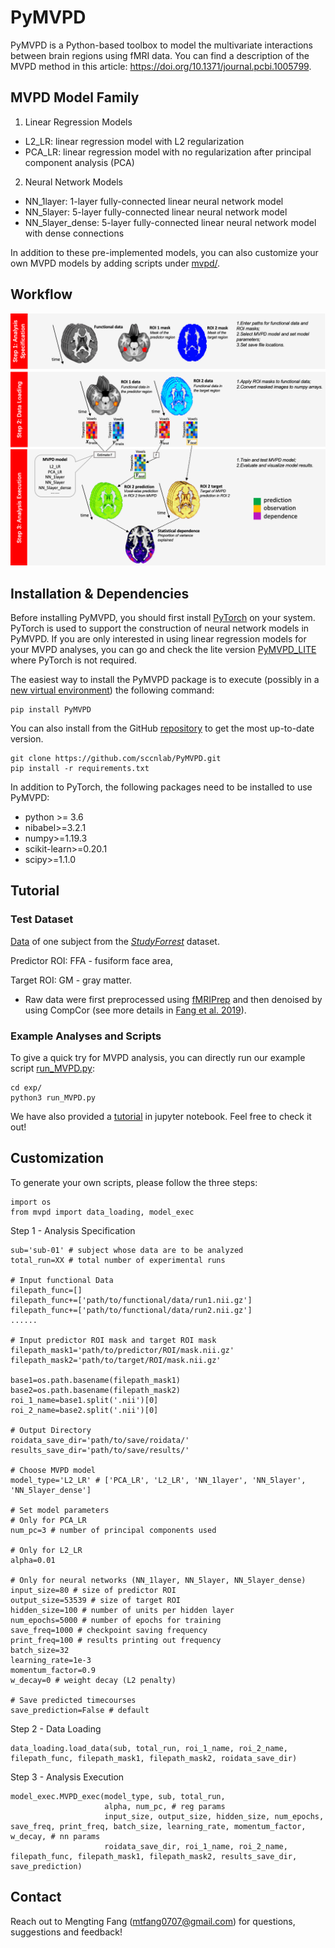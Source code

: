# PyMVPD

PyMVPD is a Python-based toolbox to model the multivariate interactions between brain regions using fMRI data. You can find a description of the MVPD method in this article: https://doi.org/10.1371/journal.pcbi.1005799.

## MVPD Model Family
1. Linear Regression Models
* L2_LR: linear regression model with L2 regularization
* PCA_LR: linear regression model with no regularization after principal component analysis (PCA)

2. Neural Network Models
* NN_1layer: 1-layer fully-connected linear neural network model
* NN_5layer: 5-layer fully-connected linear neural network model
* NN_5layer_dense: 5-layer fully-connected linear neural network model with dense connections

In addition to these pre-implemented models, you can also customize your own MVPD models by adding scripts under [mvpd/](https://github.com/sccnlab/PyMVPD/tree/main/mvpd).

## Workflow
<img src="/PyMVPD_workflow.png" width="750"/>

## Installation & Dependencies
Before installing PyMVPD, you should first install [PyTorch](https://pytorch.org/get-started/locally/) on your system. PyTorch is used to support the construction of neural network models in PyMVPD. If you are only interested in using linear regression models for your MVPD analyses, you can go and check the lite version [PyMVPD_LITE](https://github.com/sccnlab/PyMVPD_LITE) where PyTorch is not required.

The easiest way to install the PyMVPD package is to execute (possibly in a [new virtual environment](https://packaging.python.org/tutorials/installing-packages/#creating-and-using-virtual-environments)) the following command:
```
pip install PyMVPD
```
You can also install from the GitHub [repository](https://github.com/sccnlab/PyMVPD) to get the most up-to-date version.
```
git clone https://github.com/sccnlab/PyMVPD.git
pip install -r requirements.txt
```
In addition to PyTorch, the following packages need to be installed to use PyMVPD:
* python >= 3.6
* nibabel>=3.2.1
* numpy>=1.19.3
* scikit-learn>=0.20.1
* scipy>=1.1.0

## Tutorial
### Test Dataset
[Data](https://github.com/sccnlab/PyMVPD_LITE/tree/main/exp/testdata) of one subject from the [_StudyForrest_](http://studyforrest.org) dataset.

Predictor ROI: FFA - fusiform face area, 

Target ROI: GM - gray matter.

* Raw data were first preprocessed using [fMRIPrep](https://fmriprep.readthedocs.io/en/latest/index.html) and then denoised by using CompCor (see more details in [Fang et al. 2019](https://doi.org/10.31234/osf.io/qbx4m)).

### Example Analyses and Scripts
To give a quick try for MVPD analysis, you can directly run our example script [run_MVPD.py](https://github.com/sccnlab/PyMVPD/blob/main/exp/run_MVPD.py):
```
cd exp/
python3 run_MVPD.py
```

We have also provided a [tutorial](https://github.com/sccnlab/PyMVPD/blob/main/exp/PyMVPD_Tutorial.ipynb) in jupyter notebook. Feel free to check it out!

## Customization
To generate your own scripts, please follow the three steps:
```
import os
from mvpd import data_loading, model_exec
```
Step 1 - Analysis Specification
```
sub='sub-01' # subject whose data are to be analyzed
total_run=XX # total number of experimental runs

# Input functional Data
filepath_func=[]
filepath_func+=['path/to/functional/data/run1.nii.gz']
filepath_func+=['path/to/functional/data/run2.nii.gz']
......

# Input predictor ROI mask and target ROI mask
filepath_mask1='path/to/predictor/ROI/mask.nii.gz'
filepath_mask2='path/to/target/ROI/mask.nii.gz'

base1=os.path.basename(filepath_mask1)
base2=os.path.basename(filepath_mask2)
roi_1_name=base1.split('.nii')[0]
roi_2_name=base2.split('.nii')[0]

# Output Directory
roidata_save_dir='path/to/save/roidata/'
results_save_dir='path/to/save/results/'

# Choose MVPD model
model_type='L2_LR' # ['PCA_LR', 'L2_LR', 'NN_1layer', 'NN_5layer', 'NN_5layer_dense']

# Set model parameters
# Only for PCA_LR
num_pc=3 # number of principal components used 

# Only for L2_LR
alpha=0.01 

# Only for neural networks (NN_1layer, NN_5layer, NN_5layer_dense)
input_size=80 # size of predictor ROI
output_size=53539 # size of target ROI
hidden_size=100 # number of units per hidden layer
num_epochs=5000 # number of epochs for training
save_freq=1000 # checkpoint saving frequency
print_freq=100 # results printing out frequency
batch_size=32 
learning_rate=1e-3
momentum_factor=0.9  
w_decay=0 # weight decay (L2 penalty)

# Save predicted timecourses
save_prediction=False # default
```
Step 2 - Data Loading
```
data_loading.load_data(sub, total_run, roi_1_name, roi_2_name, filepath_func, filepath_mask1, filepath_mask2, roidata_save_dir)
```
Step 3 - Analysis Execution
```
model_exec.MVPD_exec(model_type, sub, total_run, 
                     alpha, num_pc, # reg params
                     input_size, output_size, hidden_size, num_epochs, save_freq, print_freq, batch_size, learning_rate, momentum_factor, w_decay, # nn params 
                     roidata_save_dir, roi_1_name, roi_2_name, filepath_func, filepath_mask1, filepath_mask2, results_save_dir, save_prediction)
```

## Contact
Reach out to Mengting Fang (mtfang0707@gmail.com) for questions, suggestions and feedback!
